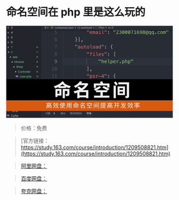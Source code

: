# 命名空间在 php 里是这么玩的

![img](../../../assets/study163/free/02c5fd6522b64e43ac6faa782ca7d90f.png)

> 价格：免费

> [官方链接：https://study.163.com/course/introduction/1209508821.htm](https://study.163.com/course/introduction/1209508821.htm)

> [阿里网盘：]()

> [百度网盘：]()

> [夸克网盘：]()
